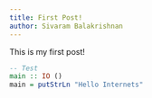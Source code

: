 ```yaml
---
title: First Post!
author: Sivaram Balakrishnan
---
```


This is my first post!


``` haskell
-- Test
main :: IO ()
main = putStrLn "Hello Internets"
```
